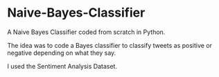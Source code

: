 # Naive-Bayes-Classifier
A Naive Bayes Classifier coded from scratch in Python.

The idea was to code a Bayes classifier to classify tweets as positive or negative depending on what they say.

I used the Sentiment Analysis Dataset.
